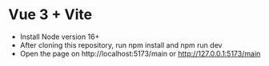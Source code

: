# Vue 3 + Vite

- Install Node version 16+
- After cloning this repository, run npm install and npm run dev
- Open the page on http://localhost:5173/main or http://127.0.0.1:5173/main 
